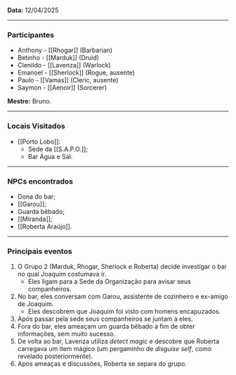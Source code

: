 **Data:** 12/04/2025

---

### Participantes

- Anthony - [[Rhogar]] (Barbarian)
- Betinho - [[Marduk]] (Druid)
- Clenildo - [[Lavenza]] (Warlock)
- Emanoel - [[Sherlock]] (Rogue, ausente)
- Paulo - [[Vamas]] (Cleric, ausente)
- Saymon - [[Aenoir]] (Sorcerer)

**Mestre:** Bruno.

---  

### Locais Visitados

- [[Porto Lobo]]:
	- Sede da [[S.A.P.O.]];
	- Bar Água e Sal.

---

### NPCs encontrados

- Dona do bar;
- [[Garou]];
- Guarda bêbado;
- [[Miranda]];
- [[Roberta Araújo]].

---

### Principais eventos

1. O Grupo 2 (Marduk, Rhogar, Sherlock e Roberta) decide investigar o bar no qual Joaquim costumava ir.
	- Eles ligam para a Sede da Organização para avisar seus companheiros.
2. No bar, eles conversam com Garou, assistente de cozinheiro e ex-amigo de Joaquim.
	- Eles descobrem que Joaquim foi visto com homens encapuzados.
3. Após passar pela sede seus companheiros se juntam à eles.
4. Fora do bar, eles ameaçam um guarda bêbado a fim de obter informações, sem muito sucesso.
5. De volta ao bar, Lavenza utiliza *detect magic* e descobre que Roberta carregava um item mágico (um pergaminho de *disguise self*, como revelado posteriormente).
6. Após ameaças e discussões, Roberta se separa do grupo.